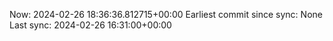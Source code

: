 Now: 2024-02-26 18:36:36.812715+00:00 Earliest commit since sync: None Last sync: 2024-02-26 16:31:00+00:00
